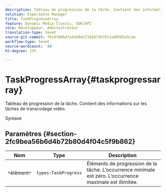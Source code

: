 ```yaml
---
description: Tableau de progression de la tâche. Contient des informations sur les tâches de transcodage vidéo.
solution: Experience Manager
title: TaskProgressArray
feature: Dynamic Media Classic, SDK/API
role: Développeur, Administrateur
translation-type: tm+mt
source-git-commit: f6c97606d7a4209427316d7367013ad9585a5cae
workflow-type: tm+mt
source-wordcount: '46'
ht-degree: 13%

---
```



# TaskProgressArray{#taskprogressarray}

Tableau de progression de la tâche. Contient des informations sur les tâches de transcodage vidéo.

Syntaxe

## Paramètres {#section-2fc9bea56b6d4b72b80d4f04c5f9b862}

| Nom | Type | Description |
|---|---|---|
| `*`élément`*` | `types:TaskProgress` | Éléments de progression de la tâche. L’occurrence minimale est zéro. L’occurrence maximale est illimitée. |

